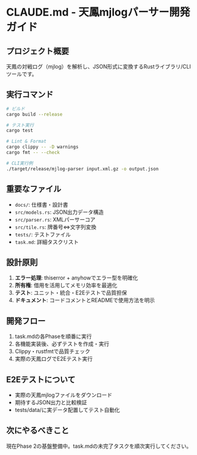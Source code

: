 # CLAUDE.md - 天鳳mjlogパーサー開発ガイド

## プロジェクト概要
天鳳の対戦ログ（mjlog）を解析し、JSON形式に変換するRustライブラリ/CLIツールです。

## 実行コマンド
```bash
# ビルド
cargo build --release

# テスト実行
cargo test

# Lint & Format
cargo clippy -- -D warnings
cargo fmt -- --check

# CLI実行例
./target/release/mjlog-parser input.xml.gz -o output.json
```

## 重要なファイル
- `docs/`: 仕様書・設計書
- `src/models.rs`: JSON出力データ構造
- `src/parser.rs`: XMLパーサーコア
- `src/tile.rs`: 牌番号⇔文字列変換
- `tests/`: テストファイル
- `task.md`: 詳細タスクリスト

## 設計原則
1. **エラー処理**: thiserror + anyhowでエラー型を明確化
2. **所有権**: 借用を活用してメモリ効率を最適化
3. **テスト**: ユニット・統合・E2Eテストで品質担保
4. **ドキュメント**: コードコメントとREADMEで使用方法を明示

## 開発フロー
1. task.mdの各Phaseを順番に実行
2. 各機能実装後、必ずテストを作成・実行
3. Clippy・rustfmtで品質チェック
4. 実際の天鳳ログでE2Eテスト実行

## E2Eテストについて
- 実際の天鳳mjlogファイルをダウンロード
- 期待するJSON出力と比較検証
- tests/data/に実データ配置してテスト自動化

## 次にやるべきこと
現在Phase 2の基盤整備中。task.mdの未完了タスクを順次実行してください。